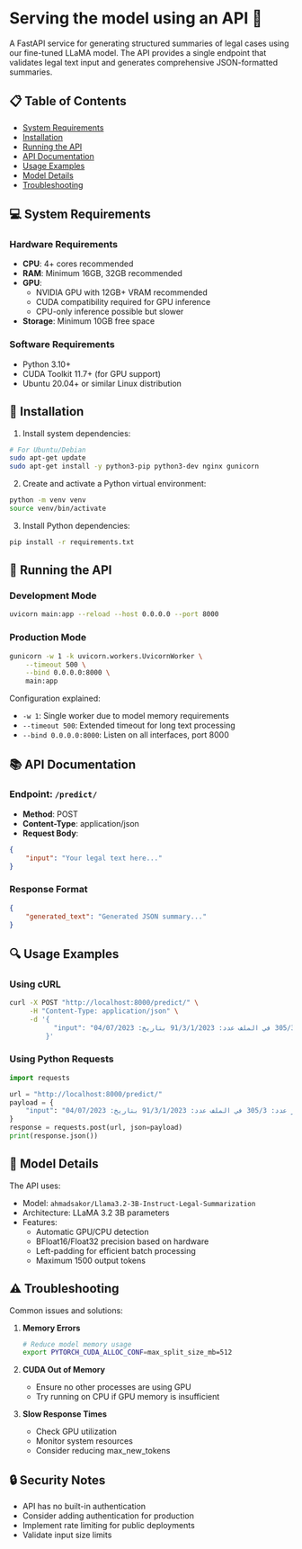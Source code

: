 # Serving the model using an API 🚀

A FastAPI service for generating structured summaries of legal cases using our fine-tuned LLaMA model. The API provides a single endpoint that validates legal text input and generates comprehensive JSON-formatted summaries.

## 📋 Table of Contents
- [System Requirements](#system-requirements)
- [Installation](#installation)
- [Running the API](#running-the-api)
- [API Documentation](#api-documentation)
- [Usage Examples](#usage-examples)
- [Model Details](#model-details)
- [Troubleshooting](#troubleshooting)

## 💻 System Requirements

### Hardware Requirements
- **CPU**: 4+ cores recommended
- **RAM**: Minimum 16GB, 32GB recommended
- **GPU**: 
  - NVIDIA GPU with 12GB+ VRAM recommended
  - CUDA compatibility required for GPU inference
  - CPU-only inference possible but slower
- **Storage**: Minimum 10GB free space

### Software Requirements
- Python 3.10+
- CUDA Toolkit 11.7+ (for GPU support)
- Ubuntu 20.04+ or similar Linux distribution

## 🚀 Installation

1. Install system dependencies:
```bash
# For Ubuntu/Debian
sudo apt-get update
sudo apt-get install -y python3-pip python3-dev nginx gunicorn
```

2. Create and activate a Python virtual environment:
```bash
python -m venv venv
source venv/bin/activate
```

3. Install Python dependencies:
```bash
pip install -r requirements.txt
```



## 🔧 Running the API

### Development Mode
```bash
uvicorn main:app --reload --host 0.0.0.0 --port 8000
```

### Production Mode
```bash
gunicorn -w 1 -k uvicorn.workers.UvicornWorker \
    --timeout 500 \
    --bind 0.0.0.0:8000 \
    main:app
```

Configuration explained:
- `-w 1`: Single worker due to model memory requirements
- `--timeout 500`: Extended timeout for long text processing
- `--bind 0.0.0.0:8000`: Listen on all interfaces, port 8000

## 📚 API Documentation

### Endpoint: `/predict/`
- **Method**: POST
- **Content-Type**: application/json
- **Request Body**:
```json
{
    "input": "Your legal text here..."
}
```

### Response Format
```json
{
    "generated_text": "Generated JSON summary..."
}
```

## 🔍 Usage Examples

### Using cURL
```bash
curl -X POST "http://localhost:8000/predict/" \
     -H "Content-Type: application/json" \
     -d '{
           "input": "قرار عدد: 305/3 في الملف عدد: 91/3/1/2023 بتاريخ: 04/07/2023..."
         }'
```

### Using Python Requests
```python
import requests

url = "http://localhost:8000/predict/"
payload = {
    "input": "قرار عدد: 305/3 في الملف عدد: 91/3/1/2023 بتاريخ: 04/07/2023..."
}
response = requests.post(url, json=payload)
print(response.json())
```

## 🤖 Model Details

The API uses:
- Model: `ahmadsakor/Llama3.2-3B-Instruct-Legal-Summarization`
- Architecture: LLaMA 3.2 3B parameters
- Features:
  - Automatic GPU/CPU detection
  - BFloat16/Float32 precision based on hardware
  - Left-padding for efficient batch processing
  - Maximum 1500 output tokens


## ⚠️ Troubleshooting

Common issues and solutions:

1. **Memory Errors**
   ```bash
   # Reduce model memory usage
   export PYTORCH_CUDA_ALLOC_CONF=max_split_size_mb=512
   ```

2. **CUDA Out of Memory**
   - Ensure no other processes are using GPU
   - Try running on CPU if GPU memory is insufficient

3. **Slow Response Times**
   - Check GPU utilization
   - Monitor system resources
   - Consider reducing max_new_tokens

## 🔒 Security Notes

- API has no built-in authentication
- Consider adding authentication for production
- Implement rate limiting for public deployments
- Validate input size limits

